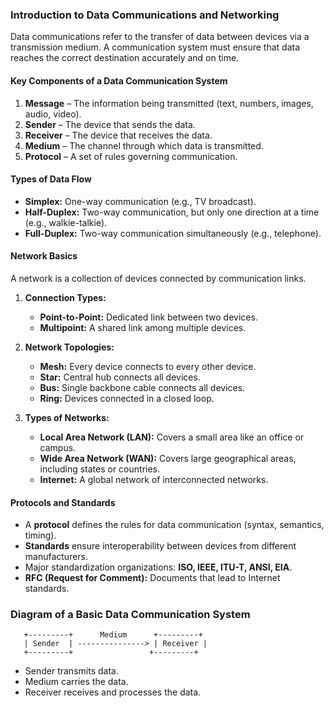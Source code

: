 ### **Introduction to Data Communications and Networking**

Data communications refer to the transfer of data between devices via a transmission medium. A communication system must ensure that data reaches the correct destination accurately and on time.

#### **Key Components of a Data Communication System**

1. **Message** – The information being transmitted (text, numbers, images, audio, video).
2. **Sender** – The device that sends the data.
3. **Receiver** – The device that receives the data.
4. **Medium** – The channel through which data is transmitted.
5. **Protocol** – A set of rules governing communication.

#### **Types of Data Flow**

- **Simplex:** One-way communication (e.g., TV broadcast).
- **Half-Duplex:** Two-way communication, but only one direction at a time (e.g., walkie-talkie).
- **Full-Duplex:** Two-way communication simultaneously (e.g., telephone).

#### **Network Basics**

A network is a collection of devices connected by communication links.

1. **Connection Types:**

   - **Point-to-Point:** Dedicated link between two devices.
   - **Multipoint:** A shared link among multiple devices.

2. **Network Topologies:**

   - **Mesh:** Every device connects to every other device.
   - **Star:** Central hub connects all devices.
   - **Bus:** Single backbone cable connects all devices.
   - **Ring:** Devices connected in a closed loop.

3. **Types of Networks:**
   - **Local Area Network (LAN):** Covers a small area like an office or campus.
   - **Wide Area Network (WAN):** Covers large geographical areas, including states or countries.
   - **Internet:** A global network of interconnected networks.

#### **Protocols and Standards**

- A **protocol** defines the rules for data communication (syntax, semantics, timing).
- **Standards** ensure interoperability between devices from different manufacturers.
- Major standardization organizations: **ISO, IEEE, ITU-T, ANSI, EIA**.
- **RFC (Request for Comment):** Documents that lead to Internet standards.

### **Diagram of a Basic Data Communication System**

```
   +---------+      Medium      +---------+
   | Sender  | ---------------> | Receiver |
   +---------+                 +---------+
```

- Sender transmits data.
- Medium carries the data.
- Receiver receives and processes the data.

